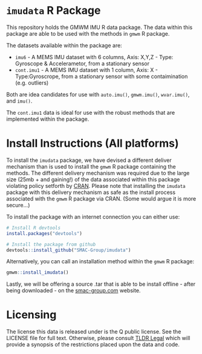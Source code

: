 # `imudata` R Package
This repository holds the GMWM IMU R data package. The data within this package are able to be used with the methods in `gmwm` R package.

The datasets available within the package are:

* `imu6` - A MEMS IMU dataset with 6 columns, Axis: X,Y,Z - Type: Gyroscope & Accelerametor, from a stationary sensor
* `cont.imu1` - A MEMS IMU dataset with 1 column, Axis: X - Type:Gyroscrope, from a stationary sensor with some contaimination (e.g. outliers)

Both are idea candidates for use with `auto.imu()`, `gmwm.imu()`, `wvar.imu()`, and `imu()`.

The `cont.imu1` data is ideal for use with the robust methods that are implemented within the package. 

# Install Instructions (All platforms)
To install the `imudata` package, we have devised a different deliver mechanism than is used to install the `gmwm` R package containing the methods. The different delivery mechanism was required due to the large size (25mb + and gaining!) of the data  associated within this package violating policy setforth by [CRAN](https://cran.r-project.org/web/packages/policies.html). Please note that installing the `imudata` package with this delivery mechanism as safe as the install process associated with the `gmwm` R package via CRAN. (Some would argue it is more secure...)

To install the package with an internet connection you can either use:

```r
# Install R devtools
install.packages("devtools")

# Install the package from github
devtools::install_github("SMAC-Group/imudata")
```

Alternatively, you can call an installation method within the `gmwm` R package:

```r
gmwm::install_imudata()
```

Lastly, we will be offering a source .tar that is able to be install offline - after being downloaded - on the [smac-group.com](http://www.smac-group.com) website.

# Licensing
The license this data is released under is the Q public license. See the LICENSE file for full text. Otherwise, please consult [TLDR Legal](https://tldrlegal.com/license/q-public-license-1.0-%28qpl-1.0%29) which will provide a synopsis of the restrictions placed upon the data and code.
